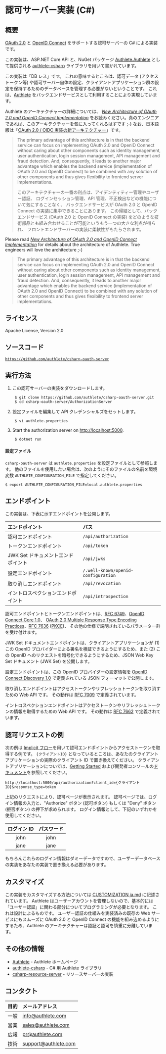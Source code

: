 認可サーバー実装 (C#)
=====================

概要
----

[OAuth 2.0][1] と [OpenID Connect][2] をサポートする認可サーバーの
C# による実装です。

この実装は、ASP.NET Core API と、NuGet パッケージ [Authlete.Authlete][4]
として提供される [authlete-csharp][3] ライブラリを用いて書かれています。

この実装は「DB レス」です。 これの意味するところは、認可データ
(アクセストークン等) や認可サーバー自体の設定、クライアントアプリケーション群の設定を保持するためのデータベースを管理する必要がないということです。
これは、[Authlete][5] をバックエンドサービスとして利用することにより実現しています。

Authlete のアーキテクチャーの詳細については、
*[New Architecture of OAuth 2.0 and OpenID Connect Implementation][6]*
をお読みください。真のエンジニアであれば、このアーキテクチャーを気に入ってくれるはずです ;-)
なお、日本語版は「[OAuth 2.0 / OIDC 実装の新アーキテクチャー][19]」です。

> The primary advantage of this architecture is in that the
> backend service can focus on implementing OAuth 2.0 and OpenID
> Connect without caring about other components such as identity
> management, user authentication, login session management, API
> management and fraud detection. And, consequently, it leads to
> another major advantage which enables the backend service
> (implementation of OAuth 2.0 and OpenID Connect) to be combined
> with any solution of other components and thus gives flexibility
> to frontend server implementations.
>
> このアーキテクチャーの一番の利点は、アイデンティティー管理やユーザー認証、
> ログインセッション管理、API 管理、不正検出などの機能について気にすることなく、
> バックエンドサービスが OAuth 2.0 と OpenID Connect の実装に集中できることにあります。
> この帰結として、バックエンドサービス (OAuth 2.0 と OpenID Connect の実装)
> をどのような技術部品とも組み合わせることが可能というもう一つの大きな利点が得られ、
> フロントエンドサーバーの実装に柔軟性がもたらされます。



Please read
*[New Architecture of OAuth 2.0 and OpenID Connect Implementation][6]*
for details about the architecture of Authlete.
True engineers will love the architecture ;-)

> The primary advantage of this architecture is in that the
> backend service can focus on implementing OAuth 2.0 and OpenID
> Connect without caring about other components such as identity
> management, user authentication, login session management, API
> management and fraud detection. And, consequently, it leads to
> another major advantage which enables the backend service
> (implementation of OAuth 2.0 and OpenID Connect) to be combined
> with any solution of other components and thus gives flexibility
> to frontend server implementations.


ライセンス
----------

  Apache License, Version 2.0


ソースコード
------------

  <code>https://github.com/authlete/csharp-oauth-server</code>


実行方法
--------

1. この認可サーバーの実装をダウンロードします。

        $ git clone https://github.com/authlete/csharp-oauth-server.git
        $ cd csharp-oauth-server/AuthorizationServer

2. 設定ファイルを編集して API クレデンシャルズをセットします。

        $ vi authlete.properties

3. Start the authorization server on [http://localhost:5000][18].

        $ dotnet run


#### 設定ファイル

`csharp-oauth-server` は `authlete.properties` を設定ファイルとして参照します。
他のファイルを使用したい場合は、次のようにそのファイルの名前を環境変数
`AUTHLETE_CONFIGURATION_FILE` で指定してください。

    $ export AUTHLETE_CONFIGURATION_FILE=local.authlete.properties


エンドポイント
--------------

この実装は、下表に示すエンドポイントを公開します。

| エンドポイント                     | パス                                |
|:-----------------------------------|:------------------------------------|
| 認可エンドポイント                 | `/api/authorization`                |
| トークンエンドポイント             | `/api/token`                        |
| JWK Set ドキュメントエンドポイント | `/api/jwks`                         |
| 設定エンドポイント                 | `/.well-known/openid-configuration` |
| 取り消しエンドポイント             | `/api/revocation`                   |
| イントロスペクションエンドポイント | `/api/introspection`                |

認可エンドポイントとトークンエンドポイントは、[RFC 6749][1]、[OpenID Connect Core 1.0][7]、
[OAuth 2.0 Multiple Response Type Encoding Practices][8]、[RFC 7636][9] ([PKCE][10])、
その他の仕様で説明されているパラメーター群を受け付けます。

JWK Set ドキュメントエンドポイントは、クライアントアプリケーションが
(1) この OpenID プロバイダーによる署名を検証できるようにするため、また
(2) この OpenID へのリクエストを暗号化できるようにするため、JSON Web
Key Set ドキュメント (JWK Set) を公開します。

設定エンドポイントは、この OpenID プロバイダーの設定情報を
[OpenID Connect Discovery 1.0][11] で定義されている JSON フォーマットで公開します。

取り消しエンドポイントはアクセストークンやリフレッシュトークンを取り消すための
Web API です。 その動作は [RFC 7009][12] で定義されています。

イントロスペクションエンドポイントはアクセストークンやリフレッシュトークンの情報を取得するための
Web API です。 その動作は [RFC 7662][13] で定義されています。


認可リクエストの例
------------------

次の例は [Implicit フロー][14]を用いて認可エンドポイントからアクセストークンを取得する例です。
`{クライアントID}` となっているところは、あなたのクライアントアプリケーションの実際のクライアント
ID で置き換えてください。 クライアントアプリケーションについては、[Getting Started][15]
および開発者コンソールの[ドキュメント][16]を参照してください。

    http://localhost:5000/api/authorization?client_id={クライアントID}&response_type=token

上記のリクエストにより、認可ページが表示されます。
認可ページでは、ログイン情報の入力と、"Authorize" ボタン (認可ボタン) もしくは "Deny" ボタン
(拒否ボタン) の押下が求められます。 ログイン情報として、下記のいずれかを使用してください。


| ログイン ID | パスワード |
|:-----------:|:----------:|
|     john    |    john    |
|     jane    |    jane    |

もちろんこれらのログイン情報はダミーデータですので、ユーザーデータベースの実装をあなたの実装で置き換える必要があります。


カスタマイズ
------------

この実装をカスタマイズする方法については [CUSTOMIZATION.ja.md][17] に記述されています。
Authlete はユーザーアカウントを管理しないので、基本的には「ユーザー認証」に関わる部分についてプログラミングが必要となります。
これは設計によるものです。 ユーザー認証の仕組みを実装済みの既存の Web
サービスにもスムーズに OAuth 2.0 と OpenID Connect の機能を組み込めるようにするため、Authlete
のアーキテクチャーは認証と認可を慎重に分離しています。


その他の情報
------------

- [Authlete][5] - Authlete ホームページ
- [authlete-csharp][3] - C# 用 Authlete ライブラリ
- [csharp-resource-server][20] - リソースサーバーの実装


コンタクト
----------

| 目的 | メールアドレス       |
|:-----|:---------------------|
| 一般 | info@authlete.com    |
| 営業 | sales@authlete.com   |
| 広報 | pr@authlete.com      |
| 技術 | support@authlete.com |


[1]: https://tools.ietf.org/html/rfc6749
[2]: https://openid.net/connect/
[3]: https://github.com/authlete/authlete-csharp
[4]: https://www.nuget.org/packages/Authlete.Authlete
[5]: https://www.authlete.com/
[6]: https://medium.com/@darutk/new-architecture-of-oauth-2-0-and-openid-connect-implementation-18f408f9338d
[7]: https://openid.net/specs/openid-connect-core-1_0.html
[8]: https://openid.net/specs/oauth-v2-multiple-response-types-1_0.html
[9]: https://tools.ietf.org/html/rfc7636
[10]: https://www.authlete.com/documents/article/pkce
[11]: https://openid.net/specs/openid-connect-discovery-1_0.html
[12]: https://tools.ietf.org/html/rfc7009
[13]: https://tools.ietf.org/html/rfc7662
[14]: https://tools.ietf.org/html/rfc6749#section-4.2
[15]: https://www.authlete.com/documents/getting_started
[16]: https://www.authlete.com/documents/cd_console
[17]: CUSTOMIZATION.ja.md
[18]: http://localhost:5000/
[19]: https://qiita.com/TakahikoKawasaki/items/b2a4fc39e0c1a1949aab
[20]: https://github.com/authlete/csharp-resource-server
